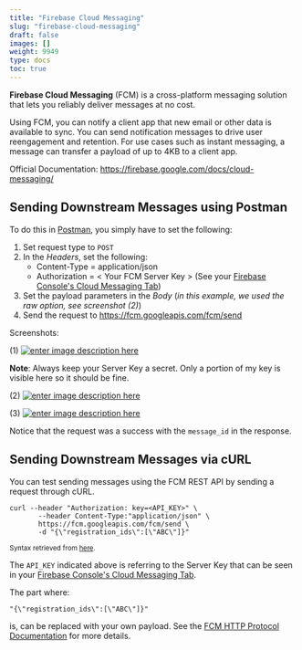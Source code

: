 ```yaml
---
title: "Firebase Cloud Messaging"
slug: "firebase-cloud-messaging"
draft: false
images: []
weight: 9949
type: docs
toc: true
---
```


**Firebase Cloud Messaging** (FCM) is a cross-platform messaging solution that lets you reliably deliver messages at no cost.

Using FCM, you can notify a client app that new email or other data is available to sync. You can send notification messages to drive user reengagement and retention. For use cases such as instant messaging, a message can transfer a payload of up to 4KB to a client app.

Official Documentation: https://firebase.google.com/docs/cloud-messaging/

## Sending Downstream Messages using Postman
To do this in [Postman][1], you simply have to set the following:

1. Set request type to `POST`
2. In the *Headers*, set the following:
    - Content-Type = application/json
    - Authorization = < Your FCM Server Key > (See your [Firebase Console's Cloud Messaging Tab][2])
3. Set the payload parameters in the *Body* (*in this example, we used the *raw* option, see screenshot (2)*)
4. Send the request to https://fcm.googleapis.com/fcm/send

Screenshots:

(1)
[![enter image description here][3]][3]

**Note**: Always keep your Server Key a secret. Only a portion of my key is visible here so it should be fine.

(2)
[![enter image description here][4]][4]

(3)
[![enter image description here][5]][5]

Notice that the request was a success with the `message_id` in the response.


  [1]: https://chrome.google.com/webstore/detail/postman/fhbjgbiflinjbdggehcddcbncdddomop?hl=en
  [2]: https://console.firebase.google.com/project/_/settings/cloudmessaging
  [3]: https://i.stack.imgur.com/Ppptt.png
  [4]: https://i.stack.imgur.com/eQdY5.png
  [5]: https://i.stack.imgur.com/aZhso.png

## Sending Downstream Messages via cURL
You can test sending messages using the FCM REST API by sending a request through cURL.

    curl --header "Authorization: key=<API_KEY>" \
           --header Content-Type:"application/json" \
           https://fcm.googleapis.com/fcm/send \
           -d "{\"registration_ids\":[\"ABC\"]}"

<sub> Syntax retrieved from [here][1].</sub>

The `API_KEY` indicated above is referring to the Server Key that can be seen in your [Firebase Console's Cloud Messaging Tab][2].

The part where:

    "{\"registration_ids\":[\"ABC\"]}"

is, can be replaced with your own payload. See the [FCM HTTP Protocol Documentation][3] for more details.


  [1]: https://firebase.google.com/docs/cloud-messaging/server#checkAPIkey
  [2]: https://console.firebase.google.com/project/_/settings/cloudmessaging
  [3]: https://firebase.google.com/docs/cloud-messaging/http-server-ref

